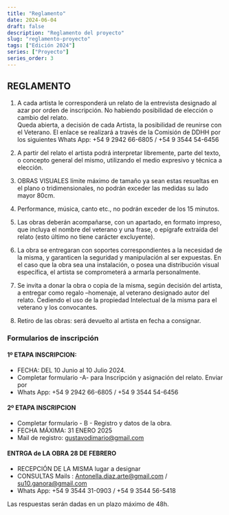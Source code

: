 ```yaml
---
title: "Reglamento"
date: 2024-06-04
draft: false
description: "Reglamento del proyecto"
slug: "reglamento-proyecto"
tags: ["Edición 2024"]
series: ["Proyecto"]
series_order: 3
---
```


## REGLAMENTO


1. A cada artista le corresponderá un relato de la entrevista designado al azar por orden de inscripción. No habiendo posibilidad de elección o cambio del relato.  
  Queda abierta, a decisión de cada Artista, la posibilidad de  reunirse  con el Veterano. El enlace            se realizará a través de  la Comisión de DDHH por  los siguientes  Whats App: 
  +54 9 2942 66-6805   /       +54 9 3544 54-6456

2. A partir del relato el artista podrá interpretar libremente, parte del texto, o concepto general del mismo, utilizando el medio expresivo y técnica a elección.
3. OBRAS VISUALES  límite máximo de tamaño ya sean estas resueltas  en el plano o tridimensionales, no podrán exceder las medidas su lado mayor 80cm.
4. Performance, música, canto etc., no podrán exceder de los 15 minutos.
5. Las obras deberán acompañarse, con un apartado,  en  formato impreso,  que incluya  el nombre del veterano y una frase, o epígrafe extraída del  relato (esto último no tiene carácter excluyente). 
6. La obra se entregaran  con soportes correspondientes a la necesidad de la misma, y garanticen la seguridad y manipulación al ser expuestas. En el caso que la obra sea una instalación, o posea una distribución visual específica,  el artista se comprometerá a armarla personalmente. 
7. Se invita a donar la obra o copia de la misma, según decisión del artista, a entregar como  regalo –homenaje,  al veterano designado autor del relato. Cediendo el uso de la propiedad Intelectual de la misma para el veterano y los convocantes.
8. Retiro de las obras: será devuelto al artista en fecha a consignar.

### Formularios  de inscripción
<LINK>

#### 1º  ETAPA INSCRIPCION:
	
- FECHA: DEL 10 Junio al 10 Julio 2024.
- Completar formulario  -A- para  Inscripción y asignación del relato.  Enviar por 
- Whats App: +54 9 2942 66-6805   /       +54 9 3544 54-6456

#### 2º ETAPA INSCRIPCION 

- Completar formulario - B - Registro y datos de la obra. 
- FECHA MÁXIMA: 31 ENERO 2025  
- Mail de registro:   gustavodimario@gmail.com

#### ENTRGA de  LA OBRA 28 DE FEBRERO 

- RECEPCIÓN DE LA MISMA lugar a designar
- CONSULTAS   Mails :  Antonella.diaz.arte@gmail.com   /  su10.ganora@gmail.com
- Whats App:   +54 9 3544 31-0903  /  +54 9 3544 56-5418

Las respuestas serán dadas en un plazo máximo de 48h.

